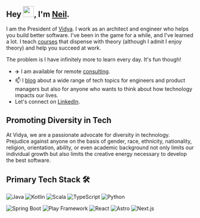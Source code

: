 ## Hey <img src="https://github.com/TheDudeThatCode/TheDudeThatCode/blob/master/Assets/Hi.gif" width="29px">, I'm [Neil](https://twitter.com/RealNeilC).

I am the President of [Vidya](https://www.vidyasource.com/). I work as an architect and engineer who helps you build better software. I've been in the game for a while, and I've learned a lot. I teach [courses](https://www.vidyasource.com/courses) that dispense with theory (although I admit I enjoy theory) and help you succeed at work.

The problem is I have infinitely more to learn every day. It's fun though!

- ✈️ I am available for remote [consulting](https://www.vidyasource.com/consulting).
- 📫 I [blog](https://www.vidyasource.com/blog) about a wide range of tech topics for engineers and product managers but also for anyone who wants to think about how technology impacts our lives.
- Let's connect on [LinkedIn](https://www.linkedin.com/in/neil-chaudhuri/).

## Promoting Diversity in Tech

At Vidya, we are a passionate advocate for diversity in technology. Prejudice against anyone on the basis of gender, race, ethnicity, nationality, religion, orientation, ability, or even academic background not only limits our individual growth but also limits the creative energy necessary to develop the best software.

 ## Primary Tech Stack 🛠 &nbsp;

![Java](https://img.shields.io/badge/-Java-333333?style=flat&logo=Java&logoColor=white)
![Kotlin](https://img.shields.io/badge/-Kotlin-333333?style=flat&logo=Kotlin&logoColor=orange)
![Scala](https://img.shields.io/badge/-Scala-333333?style=flat&logo=Scala&logoColor=red)
![TypeScript](https://img.shields.io/badge/-TypeScript-333333?style=flat&logo=blue)
![Python](https://img.shields.io/badge/-Python-333333?style=flat&logo=yellow)

![Spring Boot](https://img.shields.io/badge/-SpringBoot-333333?style=flat&logo=springboot)
![Play Framework](https://img.shields.io/badge/-PlayFramework-333333?style=flat&logo=playframework)
![React](https://img.shields.io/badge/-React-333333?style=flat&logo=react)
![Astro](https://img.shields.io/badge/-Astro-333333?style=flat&logo=astrologoColor=yellow)
![Next.js](https://img.shields.io/badge/-NextJS-333333?style=flat&logo=next)
 
